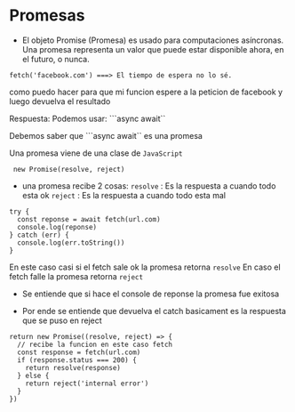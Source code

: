 # Promesas

- El objeto Promise (Promesa) es usado para computaciones asíncronas. Una promesa representa un valor que puede estar disponible ahora, en el futuro, o nunca.


```
fetch('facebook.com') ===> El tiempo de espera no lo sé.
```
como puedo hacer para que mi funcion espere a la peticion de facebook
y luego devuelva el resultado

Respuesta:
Podemos usar: ```async await``

Debemos saber que ```async await`` es una promesa

Una promesa viene de una clase de ```JavaScript```

``` new Promise(resolve, reject)```

- una promesa recibe 2 cosas:
``` resolve ``` : Es la respuesta a cuando todo esta ok
``` reject ```  : Es la respuesta a cuando todo esta mal

```
try {
  const reponse = await fetch(url.com)
  console.log(reponse)
} catch (err) {
  console.log(err.toString())
}
```
En este caso casi si el fetch sale ok la promesa retorna ```resolve```
En caso el fetch falle la promesa retorna ```reject```

* Se entiende que si hace el console de reponse la promesa fue exitosa

* Por ende se entiende que devuelva el catch basicament es la respuesta que se puso en reject

```
return new Promise((resolve, reject) => {
  // recibe la funcion en este caso fetch
  const response = fetch(url.com)
  if (response.status === 200) {
    return resolve(response)
  } else {
    return reject('internal error')
  }
})
```
